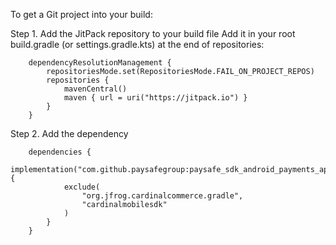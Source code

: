 To get a Git project into your build:

Step 1. Add the JitPack repository to your build file
Add it in your root build.gradle (or settings.gradle.kts) at the end of repositories:
```
	dependencyResolutionManagement {
		repositoriesMode.set(RepositoriesMode.FAIL_ON_PROJECT_REPOS)
		repositories {
			mavenCentral()
			maven { url = uri("https://jitpack.io") }
		}
	}
```

Step 2. Add the dependency
```
	dependencies {
        implementation("com.github.paysafegroup:paysafe_sdk_android_payments_api:x.y.z") {
            exclude(
                "org.jfrog.cardinalcommerce.gradle",
                "cardinalmobilesdk"
            )
        }
	}
```